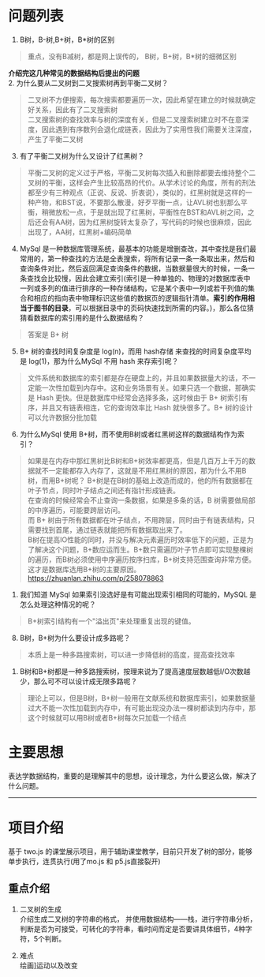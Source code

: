 
# 问题列表



1. B树，B-树,B+树，B*树的区别  
> 重点，没有B减树，都是网上误传的，
> B树，B+树，B*树的细微区别
   
   **介绍完这几种常见的数据结构后提出的问题**  
2. 为什么要从二叉树到二叉搜索树再到平衡二叉树？
> 二叉树不方便搜索，每次搜索都要遍历一次，因此希望在建立的时候就确定好关系，因此有了二叉搜索树  
> 二叉搜索树的查找效率与树的深度有关，但是二叉搜索树建立时不在意深度，因此遇到有序数列会退化成链表，因此为了实用性我们需要关注深度，产生了平衡二叉树  

3. 有了平衡二叉树为什么又设计了红黑树？
> 平衡二叉树的定义过于严格，平衡二叉树每次插入和删除都要去维持整个二叉树的平衡，这样会产生比较高昂的代价。从学术讨论的角度，所有的刑法都至少有三种观点（正说、反说、折衷说），类似的，红黑树就是这样的一种产物，和BST说，不要那么散漫，好歹平衡一点，让AVL树也别那么平衡，稍微放松一点，于是就出现了红黑树，平衡性在BST和AVL树之间，之后还会有AA树，因为红黑树旋转太复杂了，写代码的时候也很麻烦，因此出现了，AA树，红黑树+编码简单

4. MySql 是一种数据库管理系统，最基本的功能是增删查改，其中查找是我们最常用的，第一种查找的方法是全表搜索，将所有记录一条一条取出来，然后和查询条件对比，然后返回满足查询条件的数据，当数据量很大的时候，一条一条查找会比较慢，因此会建立索引(索引是一种单独的、物理的对数据库表中一列或多列的值进行排序的一种存储结构，它是某个表中一列或若干列值的集合和相应的指向表中物理标识这些值的数据页的逻辑指针清单。**索引的作用相当于图书的目录**，可以根据目录中的页码快速找到所需的内容。)，那么各位猜猜看数据库的索引用的是什么数据结构？
> 答案是 B+ 树

5. B+ 树的查找时间复杂度是 log(n)，而用 hash存储 来查找的时间复杂度平均是 log(1)，那为什么MySql 不用 hash 来存索引呢？
> 文件系统和数据库的索引都是存在硬盘上的，并且如果数据量大的话，不一定能一次性加载到内存中。这和业务场景有关。如果只选一个数据，那确实是 Hash 更快。但是数据库中经常会选择多条，这时候由于 B+ 树索引有序，并且又有链表相连，它的查询效率比 Hash 就快很多了。B+ 树的设计可以允许数据分批加载

6. 为什么MySql 使用 B+树，而不使用B树或者红黑树这样的数据结构作为索引？
> 如果是在内存中那红黑树比B树和B+树效率都更高，但是几百万上千万的数据就不一定能都存入内存了，这就是不用红黑树的原因，那为什么不用B树，而用B+树呢？ B+树是在B树的基础上改造而成的，他的所有数据都在叶子节点，同时叶子结点之间还有指针形成链表。  
> 在查询的时候经常会不止查询一条数据，如果是多条的话，B 树需要做局部的中序遍历，可能要跨层访问。  
> 而 B+ 树由于所有数据都在叶子结点，不用跨层，同时由于有链表结构，只需要找到首尾，通过链表就能把所有数据取出来了。  
> B树在提高IO性能的同时，并没与解决元素遍历时效率低下的问题，正是为了解决这个问题，B+数应运而生。B+数只需遍历叶子节点即可实现整棵树的遍历，而B树必须使用中序遍历按序扫库，B+树支持范围查询非常方便。这才是数据库选用B+树的主要原因。  
> https://zhuanlan.zhihu.com/p/258078863

1. 我们知道 MySql 如果索引没选好是有可能出现索引相同的可能的，MySQL 是怎么处理这种情况的呢？
> B+树索引结构有一个"溢出页"来处理重复出现的键值。

8. B树，B+树为什么要设计成多路呢？
> 本质上是一种多路搜索树，可以进一步降低树的高度，提高查找效率


1. B树和B+树都是一种多路搜索树，按理来说为了提高速度层数越低I/O次数越少，那么可不可以设计成无限多路呢？
> 理论上可以，但是B树，B+树一般用在文献系统和数据库索引，如果数据量过大不能一次性加载到内存中，有可能出现没办法一棵树都读到内存中，那这个时候就可以用B树或者B+树每次只加载一个结点


# 主要思想

表达学数据结构，重要的是理解其中的思想，设计理念，为什么要这么做，解决了什么问题。

----

# 项目介绍


基于 two.js 的课堂展示项目，用于辅助课堂教学，目前只开发了树的部分，能够单步执行，连贯执行(用了mo.js 和 p5.js直接裂开)

## 重点介绍

1. 二叉树的生成  
介绍生成二叉树的字符串的格式，
并使用数据结构——栈，进行字符串分析，判断是否为可接受，可转化的字符串，看时间而定是否要讲具体细节，4种字符，5个判断。

2. 难点  
绘画]运动以及改变